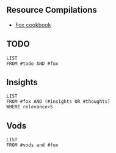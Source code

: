 ## Resource Compilations
- [Fox cookbook](https://cookbook.gg/fox)

## TODO
```dataview
LIST
FROM #todo AND #fox
```

## Insights
```dataview
LIST
FROM #fox AND (#insights OR #thoughts)
WHERE relevance>5
```

## Vods
```dataview
LIST 
FROM #vods and #fox 
```